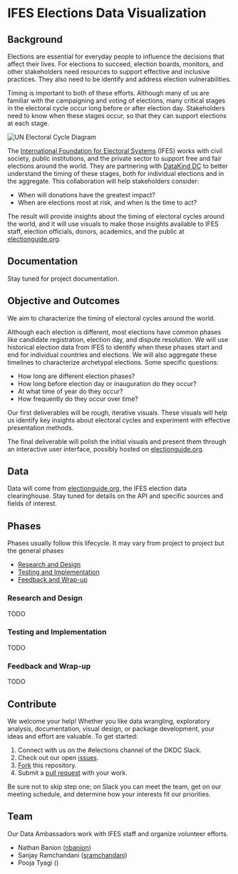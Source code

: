 # IFES Elections Data Visualization


## Background

Elections are essential for everyday people to influence the decisions that
affect their lives. For elections to succeed, election boards, monitors, and
other stakeholders need resources to support effective and inclusive practices.
They also need to be identify and address election vulnerabilities.

Timing is important to both of these efforts. Although many of us are familiar
with the campaigning and voting of elections, many critical stages in the
electoral cycle occur long before or after election day. Stakeholders need to
know when these stages occur, so that they can support elections at each stage.

![UN Electoral Cycle Diagram](placeholder.png)

The [International Foundation for Electoral Systems](https://www.ifes.org/)
(IFES) works with civil society, public institutions, and the private sector to
support free and fair elections around the world. They are partnering with
[DataKind DC](https://www.datakind.org/chapters/datakind-dc) to better
understand the timing of these stages, both for individual elections and in the
aggregate. This collaboration will help stakeholders consider:

- When will donations have the greatest impact?
- When are elections most at risk, and when is the time to act?

The result will provide insights about the timing of electoral cycles around the
world, and it will use visuals to make those insights available to IFES staff,
election officials, donors, academics, and the public at
[electionguide.org](https://www.electionguide.org/).


## Documentation

Stay tuned for project documentation.


## Objective and Outcomes

We aim to characterize the timing of electoral cycles around the world.

Although each election is different, most elections have common phases like
candidate registration, election day, and dispute resolution. We will use
historical election data from IFES to identify when these phases start and end
for individual countries and elections. We will also aggregate these timelines
to characterize archetypal elections. Some specific questions:

- How long are different election phases?
- How long before election day or inauguration do they occur?
- At what time of year do they occur?
- How frequently do they occur over time?

Our first deliverables will be rough, iterative visuals. These visuals will help
us identify key insights about electoral cycles and experiment with effective
presentation methods.

The final deliverable will polish the initial visuals and present them through
an interactive user interface, possibly hosted on
[electionguide.org](https://www.electionguide.org/).


## Data

Data will come from [electionguide.org](https://www.electionguide.org/), the
IFES election data clearinghouse. Stay tuned for details on the API and
specific sources and fields of interest.


## Phases
Phases usually follow this lifecycle. It may vary from project to project but the general phases
- [Research and Design](#research-and-design)
- [Testing and Implementation](#testing-and-implementation)
- [Feedback and Wrap-up](#feedback-and-wrap-up)

### Research and Design
TODO

### Testing and Implementation
TODO

### Feedback and Wrap-up
TODO


## Contribute

We welcome your help! Whether you like data wrangling, exploratory analysis,
documentation, visual design, or package development, your ideas and effort are
valuable. To get started:

1. Connect with us on the #elections channel of the DKDC Slack.
2. Check out our open [issues](https://github.com/DataKind-DC/ifes-elections/issues).
3. [Fork](https://docs.github.com/en/free-pro-team@latest/github/getting-started-with-github/fork-a-repo) this repository.
4. Submit a [pull request](https://docs.github.com/en/free-pro-team@latest/github/collaborating-with-issues-and-pull-requests/creating-a-pull-request) with your work.

Be sure not to skip step one; on Slack you can meet the team, get on our meeting
schedule, and determine how your interests fit our priorities.


## Team

Our Data Ambassadors work with IFES staff and organize volunteer efforts.

- Nathan Banion ([nbanion](https://github.com/nbanion))
- Sanjay Ramchandani ([sramchandani](https://github.com/sramchandani))
- Pooja Tyagi ()
